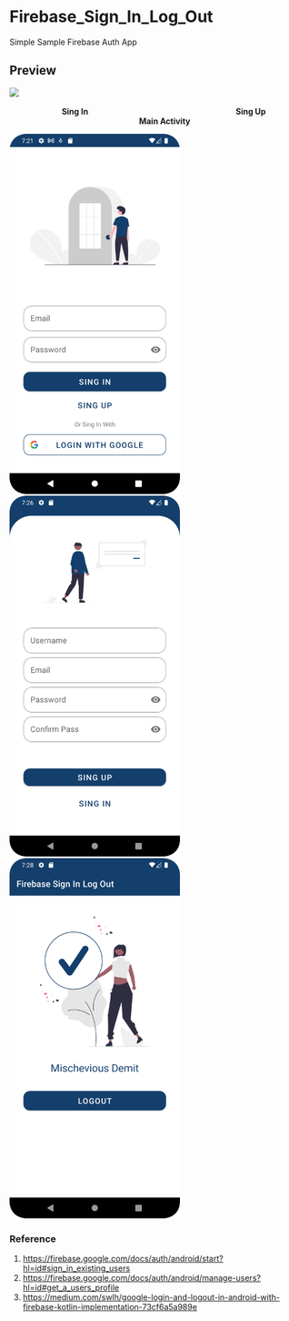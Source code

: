 # Firebase_Sign_In_Log_Out

Simple Sample Firebase Auth App

## Preview
<img src="https://github.com/RadRasyad/Firebase_Sign_In_Log_Out/blob/master/ss/sample.gif" width="300"> 


&emsp; &emsp;&emsp;&emsp;&emsp;&emsp; **Sing In** 
&emsp;&emsp;&emsp;&emsp;&emsp;&emsp;&emsp;&emsp;&emsp;&emsp;&emsp;&emsp;&emsp;&emsp;&emsp;&emsp;&emsp;&emsp; **Sing Up**  &emsp;&emsp;&emsp;&emsp;&emsp;&emsp;&emsp;&emsp;&emsp;&emsp;&emsp;&emsp;&emsp;&emsp;&emsp;&emsp;  **Main Activity**

<img src="https://github.com/RadRasyad/Firebase_Sign_In_Log_Out/blob/master/ss/Sing%20In.png" width="300"> &nbsp;&nbsp;&nbsp;&nbsp;&nbsp;&nbsp;
<img src="https://github.com/RadRasyad/Firebase_Sign_In_Log_Out/blob/master/ss/SingUp.png" width="300"> &nbsp;&nbsp;&nbsp;&nbsp;&nbsp;&nbsp;
<img src="https://github.com/RadRasyad/Firebase_Sign_In_Log_Out/blob/master/ss/MainActivity.png" width="300">

### Reference

1. https://firebase.google.com/docs/auth/android/start?hl=id#sign_in_existing_users
2. https://firebase.google.com/docs/auth/android/manage-users?hl=id#get_a_users_profile
3. https://medium.com/swlh/google-login-and-logout-in-android-with-firebase-kotlin-implementation-73cf6a5a989e
